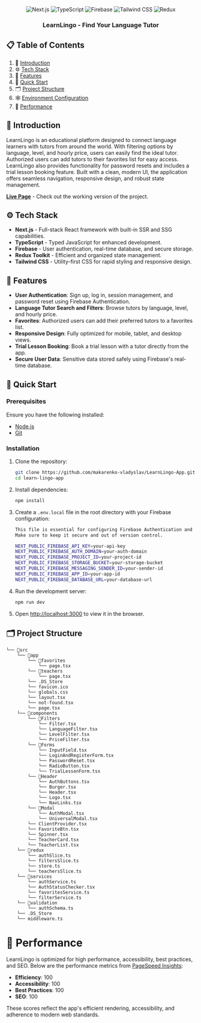 <div align="center">
  <div>
    <img src="https://img.shields.io/badge/-Next.js-black?style=for-the-badge&logo=next.js&logoColor=white&color=000000" alt="Next.js" />
    <img src="https://img.shields.io/badge/-TypeScript-black?style=for-the-badge&logo=typescript&logoColor=white&color=3178C6" alt="TypeScript" />
    <img src="https://img.shields.io/badge/-Firebase-black?style=for-the-badge&logo=firebase&logoColor=white&color=FFCA28" alt="Firebase" />
    <img src="https://img.shields.io/badge/-Tailwind_CSS-black?style=for-the-badge&logo=tailwindcss&logoColor=white&color=06B6D4" alt="Tailwind CSS" />
    <img src="https://img.shields.io/badge/-Redux-black?style=for-the-badge&logo=redux&logoColor=white&color=764ABC" alt="Redux" />
  </div>

<h3 align="center">LearnLingo - Find Your Language Tutor</h3>
</div>

## 📋 Table of Contents

1. 🤖 [Introduction](#introduction)
2. ⚙️ [Tech Stack](#tech-stack)
3. 🔋 [Features](#features)
4. 🤸 [Quick Start](#quick-start)
5. 🗂 [Project Structure](#project-structure)
6. 🕸️ [Environment Configuration](#environment-configuration)
7. 🚀 [Performance](#performance)

## 🤖 Introduction

LearnLingo is an educational platform designed to connect language learners with tutors from around the world. With filtering options by language, level, and hourly price, users can easily find the ideal tutor. Authorized users can add tutors to their favorites list for easy access. LearnLingo also provides functionality for password resets and includes a trial lesson booking feature. Built with a clean, modern UI, the application offers seamless navigation, responsive design, and robust state management.

**[Live Page](https://learn-lingo-app-nine.vercel.app/)** - Check out the working version of the project.

## ⚙️ Tech Stack

-   **Next.js** - Full-stack React framework with built-in SSR and SSG capabilities.
-   **TypeScript** - Typed JavaScript for enhanced development.
-   **Firebase** - User authentication, real-time database, and secure storage.
-   **Redux Toolkit** - Efficient and organized state management.
-   **Tailwind CSS** - Utility-first CSS for rapid styling and responsive design.

## 🔋 Features

-   **User Authentication**: Sign up, log in, session management, and password reset using Firebase Authentication.
-   **Language Tutor Search and Filters**: Browse tutors by language, level, and hourly price.
-   **Favorites**: Authorized users can add their preferred tutors to a favorites list.
-   **Responsive Design**: Fully optimized for mobile, tablet, and desktop views.
-   **Trial Lesson Booking**: Book a trial lesson with a tutor directly from the app.
-   **Secure User Data**: Sensitive data stored safely using Firebase's real-time database.

## 🤸 Quick Start

### Prerequisites

Ensure you have the following installed:

-   [Node.js](https://nodejs.org/)
-   [Git](https://git-scm.com/)

### Installation

1. Clone the repository:

    ```bash
    git clone https://github.com/makarenko-vladyslav/LearnLingo-App.git
    cd learn-lingo-app
    ```

2. Install dependencies:

    ```bash
    npm install
    ```

3. Create a `.env.local` file in the root directory with your Firebase configuration:

    ```bash
    This file is essential for configuring Firebase Authentication and Realtime Database services within the app.
    Make sure to keep it secure and out of version control.

    NEXT_PUBLIC_FIREBASE_API_KEY=your-api-key
    NEXT_PUBLIC_FIREBASE_AUTH_DOMAIN=your-auth-domain
    NEXT_PUBLIC_FIREBASE_PROJECT_ID=your-project-id
    NEXT_PUBLIC_FIREBASE_STORAGE_BUCKET=your-storage-bucket
    NEXT_PUBLIC_FIREBASE_MESSAGING_SENDER_ID=your-sender-id
    NEXT_PUBLIC_FIREBASE_APP_ID=your-app-id
    NEXT_PUBLIC_FIREBASE_DATABASE_URL=your-database-url
    ```

4. Run the development server:

    ```bash
    npm run dev
    ```

5. Open [http://localhost:3000](http://localhost:3000) to view it in the browser.

## 🗂 Project Structure

```
└── 📁src
    └── 📁app
        └── 📁favorites
            └── page.tsx
        └── 📁teachers
            └── page.tsx
        └── .DS_Store
        └── favicon.ico
        └── globals.css
        └── layout.tsx
        └── not-found.tsx
        └── page.tsx
    └── 📁components
        └── 📁Filters
            └── Filter.tsx
            └── LanguageFilter.tsx
            └── LevelFilter.tsx
            └── PriceFilter.tsx
        └── 📁Forms
            └── InputField.tsx
            └── LoginAndRegisterForm.tsx
            └── PasswordReset.tsx
            └── RadioButton.tsx
            └── TrialLessonForm.tsx
        └── 📁Header
            └── AuthButtons.tsx
            └── Burger.tsx
            └── Header.tsx
            └── Logo.tsx
            └── NavLinks.tsx
        └── 📁Modal
            └── AuthModal.tsx
            └── UniversalModal.tsx
        └── ClientProvider.tsx
        └── FavoriteBtn.tsx
        └── Spinner.tsx
        └── TeacherCard.tsx
        └── TeacherList.tsx
    └── 📁redux
        └── authSlice.ts
        └── filtersSlice.ts
        └── store.ts
        └── teachersSlice.ts
    └── 📁services
        └── authService.ts
        └── AuthStatusChecker.tsx
        └── favoritesService.ts
        └── filterService.ts
    └── 📁validation
        └── authSchema.ts
    └── .DS_Store
    └── middleware.ts
```

# 🚀 Performance

LearnLingo is optimized for high performance, accessibility, best practices, and SEO. Below are the performance metrics from [PageSpeed Insights](https://pagespeed.web.dev/analysis/https-learn-lingo-app-nine-vercel-app/oubkfggr2h?hl=uk&form_factor=desktop):

-   **Efficiency**: 100
-   **Accessibility**: 100
-   **Best Practices**: 100
-   **SEO**: 100

These scores reflect the app's efficient rendering, accessibility, and adherence to modern web standards.